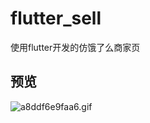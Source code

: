 # flutter_sell

使用flutter开发的仿饿了么商家页

## 预览
![a8ddf6e9faa6.gif](https://im.ezgif.com/tmp/ezgif-1-a8ddf6e9faa6.gif)
